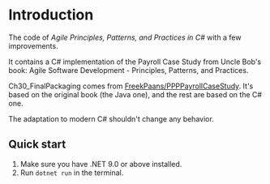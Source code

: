 # Introduction

The code of *Agile Principles, Patterns, and Practices in C#* with a few improvements.

It contains a C# implementation of the Payroll Case Study from Uncle Bob's book: Agile Software Development -
Principles, Patterns, and Practices.

Ch30_FinalPackaging comes from [FreekPaans/PPPPayrollCaseStudy](https://github.com/FreekPaans/PPPPayrollCaseStudy).
It's based on the original book (the Java one), and the rest are based on the C# one.

The adaptation to modern C# shouldn't change any behavior.

## Quick start

1. Make sure you have .NET 9.0 or above installed.
2. Run `dotnet run` in the terminal.
